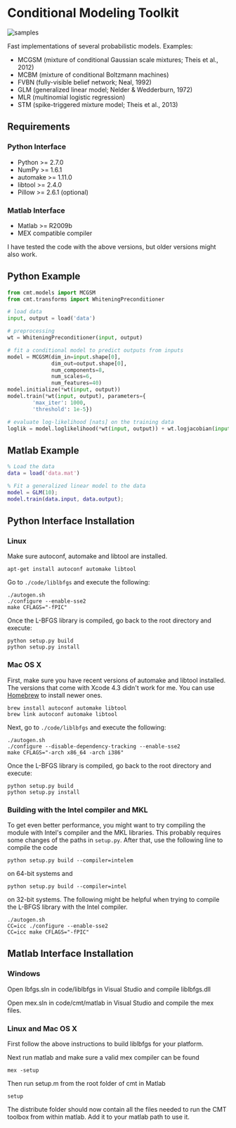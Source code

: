 # Conditional Modeling Toolkit

![samples](https://raw.github.com/lucastheis/cmt/develop/media/samples.jpg)

Fast implementations of several probabilistic models. Examples:

* MCGSM (mixture of conditional Gaussian scale mixtures; Theis et al., 2012)
* MCBM (mixture of conditional Boltzmann machines)
* FVBN (fully-visible belief network; Neal, 1992)
* GLM (generalized linear model; Nelder & Wedderburn, 1972)
* MLR (multinomial logistic regression)
* STM (spike-triggered mixture model; Theis et al., 2013)

## Requirements


### Python Interface
* Python >= 2.7.0
* NumPy >= 1.6.1
* automake >= 1.11.0
* libtool >= 2.4.0
* Pillow >= 2.6.1 (optional)

### Matlab Interface
* Matlab >= R2009b
* MEX compatible compiler

I have tested the code with the above versions, but older versions might also work.

## Python Example

```python
from cmt.models import MCGSM
from cmt.transforms import WhiteningPreconditioner

# load data
input, output = load('data')

# preprocessing
wt = WhiteningPreconditioner(input, output)

# fit a conditional model to predict outputs from inputs
model = MCGSM(dim_in=input.shape[0],
              dim_out=output.shape[0],
              num_components=8,
              num_scales=6,
              num_features=40)
model.initialize(*wt(input, output))
model.train(*wt(input, output), parameters={
        'max_iter': 1000,
        'threshold': 1e-5})

# evaluate log-likelihood [nats] on the training data
loglik = model.loglikelihood(*wt(input, output)) + wt.logjacobian(input, output)
```

## Matlab Example

```matlab
% Load the data
data = load('data.mat')

% Fit a generalized linear model to the data
model = GLM(10);
model.train(data.input, data.output);

```

## Python Interface Installation

### Linux

Make sure autoconf, automake and libtool are installed.

	apt-get install autoconf automake libtool

Go to `./code/liblbfgs` and execute the following:

	./autogen.sh
	./configure --enable-sse2
	make CFLAGS="-fPIC"

Once the L-BFGS library is compiled, go back to the root directory and execute:

	python setup.py build
	python setup.py install

### Mac OS X

First, make sure you have recent versions of automake and libtool installed. The versions that come
with Xcode 4.3 didn't work for me. You can use [Homebrew](http://mxcl.github.com/homebrew/) to install
newer ones.

	brew install autoconf automake libtool
	brew link autoconf automake libtool

Next, go to `./code/liblbfgs` and execute the following:

	./autogen.sh
	./configure --disable-dependency-tracking --enable-sse2
	make CFLAGS="-arch x86_64 -arch i386"

Once the L-BFGS library is compiled, go back to the root directory and execute:

	python setup.py build
	python setup.py install

### Building with the Intel compiler and MKL

To get even better performance, you might want to try compiling the module with Intel's compiler and
the MKL libraries. This probably requires some changes of the paths in `setup.py`. After that, use
the following line to compile the code

	python setup.py build --compiler=intelem

on 64-bit systems and

	python setup.py build --compiler=intel

on 32-bit systems. The following might be helpful when trying to compile the L-BFGS library with the
Intel compiler.

	./autogen.sh
	CC=icc ./configure --enable-sse2
	CC=icc make CFLAGS="-fPIC"

## Matlab Interface Installation

### Windows
Open lbfgs.sln in code/liblbfgs in Visual Studio and compile liblbfgs.dll

Open mex.sln in code/cmt/matlab in Visual Studio and compile the mex files.

### Linux and Mac OS X
First follow the above instructions to build liblbfgs for your platform.

Next run matlab and make sure a valid mex compiler can be found

	mex -setup

Then run setup.m from the root folder of cmt in Matlab

	setup

The distribute folder should now contain all the files needed to run the CMT toolbox from within matlab. Add it to your matlab path to use it.


